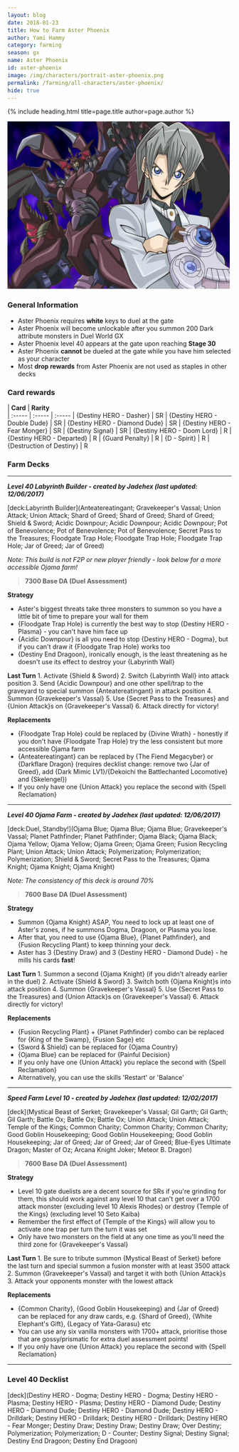 ```yaml
---
layout: blog
date: 2018-01-23
title: How to Farm Aster Phoenix
author: Yami Hammy
category: farming
season: gx
name: Aster Phoenix
id: aster-phoenix
image: /img/characters/portrait-aster-phoenix.png
permalink: /farming/all-characters/aster-phoenix/
hide: true
---
```


{% include heading.html title=page.title author=page.author %}

![Aster Phoenix](/img/events/aster.png)

### General Information
*  Aster Phoenix requires **white** keys to duel at the gate
* Aster Phoenix will become unlockable after you summon 200 Dark attribute monsters in Duel World GX
* Aster Phoenix level 40 appears at the gate upon reaching **Stage 30**
* Aster Phoenix **cannot** be dueled at the gate while you have him selected as your character
* Most **drop rewards** from Aster Phoenix are not used as staples in other decks
 
### Card rewards

| **Card** |  **Rarity**  
| :----- | :----- | :----- 
| {Destiny HERO - Dasher} | SR
| {Destiny HERO - Double Dude} | SR
| {Destiny HERO - Diamond Dude} | SR
| {Destiny HERO - Fear Monger} | SR
| {Destiny Signal} | SR
| {Destiny HERO - Doom Lord} | R
| {Destiny HERO - Departed} | R
| {Guard Penalty} | R
| {D - Spirit} | R
| {Destruction of Destiny} | R


### Farm Decks
---
***Level 40 Labyrinth Builder - created by Jadehex (last updated: 12/06/2017)***

[deck:Labyrinth Builder](Anteatereatingant; Gravekeeper's Vassal; Union Attack; Union Attack; Shard of Greed; Shard of Greed; Shard of Greed; Shield & Sword; Acidic Downpour; Acidic Downpour; Acidic Downpour; Pot of Benevolence; Pot of Benevolence; Pot of Benevolence; Secret Pass to the Treasures; Floodgate Trap Hole; Floodgate Trap Hole; Floodgate Trap Hole; Jar of Greed; Jar of Greed)

*Note: This build is not F2P or new player friendly - look below for a more accessible Ojama farm!*

> **7300 Base DA (Duel Assessment)**

**Strategy**
* Aster's biggest threats take three monsters to summon so you have a little bit of time to prepare your wall for them
* {Floodgate Trap Hole} is currently the best way to stop {Destiny HERO - Plasma} - you can't have him face up
* {Acidic Downpour} is all you need to stop {Destiny HERO - Dogma}, but if you can't draw it {Floodgate Trap Hole} works too
* {Destiny End Dragoon}, ironically enough, is the least threatening as he doesn't use its effect to destroy your {Labyrinth Wall}

**Last Turn** 
		1. Activate {Shield & Sword}
		2. Switch {Labyrinth Wall} into attack position
		3. Send {Acidic Downpour} and one other spell/trap to the graveyard to special summon {Anteatereatingant} in attack position
		4. Summon {Gravekeeper's Vassal} 
		5. Use {Secret Pass to the Treasures} and {Union Attack}s on {Gravekeeper's Vassal} 
		6. Attack directly for victory!
	
**Replacements**
* {Floodgate Trap Hole} could be replaced by {Divine Wrath} - honestly if you don't have {Floodgate Trap Hole} try the less consistent but more accessible Ojama farm
* {Anteatereatingant} can be replaced by {The Fiend Megacyber} or {Darkflare Dragon} (requires decklist change: remove two {Jar of Greed}, add {Dark Mimic LV1}/{Dekoichi the Battlechanted Locomotive} and {Skelengel})
* If you only have one {Union Attack} you replace the second with {Spell Reclamation}

---

***Level 40 Ojama Farm - created by Jadehex (last updated: 12/06/2017)***

[deck:Duel, Standby!](Ojama Blue; Ojama Blue; Ojama Blue; Gravekeeper's Vassal; Planet Pathfinder; Planet Pathfinder; Ojama Black; Ojama Black; Ojama Yellow; Ojama Yellow; Ojama Green; Ojama Green; Fusion Recycling Plant; Union Attack; Union Attack; Polymerization; Polymerization; Polymerization; Shield & Sword; Secret Pass to the Treasures; Ojama Knight; Ojama Knight; Ojama Knight)

*Note: The consistency of this deck is around 70%*

> **7600 Base DA (Duel Assessment)**

**Strategy**
* Summon {Ojama Knight} ASAP, You need to lock up at least one of Aster's zones, if he summons Dogma, Dragoon, or Plasma you lose.
* After that, you need to use {Ojama Blue}, {Planet Pathfinder}, and {Fusion Recycling Plant} to keep thinning your deck.
* Aster has 3 {Destiny Draw} and 3 {Destiny HERO - Diamond Dude} - he mills his cards **fast**!

**Last Turn** 
		1. Summon a second {Ojama Knight} (if you didn't already earlier in the duel)
		2. Activate {Shield & Sword}
		3. Switch both {Ojama Knight}s into attack position
		4. Summon {Gravekeeper's Vassal} 
		5. Use {Secret Pass to the Treasures} and {Union Attack}s on {Gravekeeper's Vassal} 
		6. Attack directly for victory!
	
**Replacements**
* {Fusion Recycling Plant} + {Planet Pathfinder} combo can be replaced for {King of the Swamp}, {Fusion Sage} etc 
* {Sword & Shield} can be replaced for {Ojama Country}
* {Ojama Blue} can be replaced for {Painful Decision}
* If you only have one {Union Attack} you replace the second with {Spell Reclamation}
* Alternatively, you can use the skills 'Restart' or 'Balance'

---

***Speed Farm Level 10 - created by Jadehex (last updated: 12/02/2017)***

[deck](Mystical Beast of Serket; Gravekeeper's Vassal; Gil Garth; Gil Garth; Gil Garth; Battle Ox; Battle Ox; Battle Ox; Union Attack; Union Attack; Temple of the Kings; Common Charity; Common Charity; Common Charity; Good Goblin Housekeeping; Good Goblin Housekeeping; Good Goblin Housekeeping; Jar of Greed; Jar of Greed; Jar of Greed; Blue-Eyes Ultimate Dragon; Master of Oz; Arcana Knight Joker; Meteor B. Dragon)

> **7600 Base DA (Duel Assessment)**

**Strategy**
* Level 10 gate duelists are a decent source for SRs  if you're grinding for them, this should work against any level 10 that can't get over a 1700 attack monster (excluding level 10 Alexis Rhodes) or destroy {Temple of the Kings} (excluding level 10 Seto Kaiba) 
* Remember the first effect of {Temple of the Kings} will allow you to activate one trap per turn the turn it was set
* Only have two monsters on the field at any one time as you'll need the third zone for {Gravekeeper's Vassal}

**Last Turn** 
		1. Be sure to tribute summon {Mystical Beast of Serket} before the last turn and special summon a fusion monster with at least 3500 attack
		2. Summon {Gravekeeper's Vassal} and target it with both {Union Attack}s
		3. Attack your opponents monster with the lowest attack 

**Replacements**
* {Common Charity}, {Good Goblin Housekeeping} and {Jar of Greed} can be replaced for any draw cards, e.g. {Shard of Greed}, {White Elephant's Gift}, {Legacy of Yata-Garasu} etc
* You can use any six vanilla monsters with 1700+ attack, prioritise those that are gossy/prismatic for extra duel assessment points!
* If you only have one {Union Attack} you replace the second with {Spell Reclamation}

---
 
### Level 40 Decklist

[deck](Destiny HERO - Dogma; Destiny HERO - Dogma; Destiny HERO - Plasma; Destiny HERO - Plasma; Destiny HERO - Diamond Dude; Destiny HERO - Diamond Dude; Destiny HERO - Diamond Dude; Destiny HERO - Drilldark; Destiny HERO - Drilldark; Destiny HERO - Drilldark; Destiny HERO - Fear Monger; Destiny Draw; Destiny Draw; Destiny Draw; Over Destiny; Polymerization; Polymerization; D - Counter; Destiny Signal; Destiny Signal; Destiny End Dragoon; Destiny End Dragoon)
